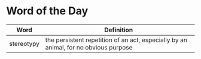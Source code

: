 # Word of the Day

|Word|Definition|
|---|---|
|stereotypy|the persistent repetition of an act, especially by an animal, for no obvious purpose|